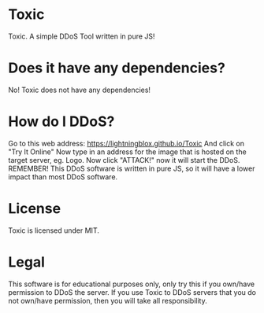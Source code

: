 # Toxic
Toxic. A simple DDoS Tool written in pure JS!
# Does it have any dependencies?
No! Toxic does not have any dependencies!
# How do I DDoS?
Go to this web address: <a href="https://lightningblox.github.io/Toxic">https://lightningblox.github.io/Toxic</a>
And click on "Try It Online"
Now type in an address for the image that is hosted on the target server, eg. Logo.
Now click "ATTACK!" now it will start the DDoS. REMEMBER! This DDoS software is written in pure JS, so it will have a lower impact than most DDoS software.
# License
Toxic is licensed under MIT.
# Legal
This software is for educational purposes only, only try this if you own/have permission to DDoS the server. If you use Toxic to DDoS servers that you do not own/have permission, then you will take all responsibility.
